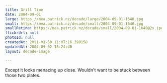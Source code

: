 ```yaml
---
title: Grill Time
date: 2004-09-01
large: https://mea.patrick.nz/decade/large/2004-09-01-1640.jpg
small: https://mea.patrick.nz/decade/small/2004-09-01-1640.jpg
smallRetina: https://mea.patrick.nz/decade/small/2004-09-01-1640@2x.jpg
flickrUrl: null
photoId: null
createdAt: 2011-01-30 11:07:16.390158
updatedAt: 2004-09-02 18:24:40
layout: decade-image

---
```

Except it looks menacing up close. Wouldn't want to be stuck between those two plates.
